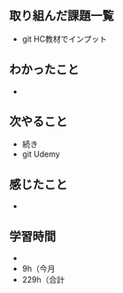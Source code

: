 ## 取り組んだ課題一覧
- git HC教材でインプット
## わかったこと
- 
## 次やること
- 続き
- git Udemy
## 感じたこと
-
## 学習時間
- 
- 9h（今月
- 229h（合計
